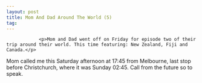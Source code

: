 ```yaml
---
layout: post
title: Mom And Dad Around The World (5)
tag: 
---
```



                <p>Mom and Dad went off on Friday for episode two of their trip around their world. This time featuring: New Zealand, Fiji and Canada.</p>
<p>Mom called me this Saturday afternoon at 17:45 from Melbourne, last stop before Christchurch, where it was Sunday 02:45. Call from the future so to speak. </p>
            
